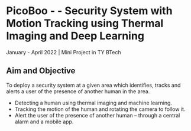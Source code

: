 # PicoBoo - - Security System with Motion Tracking using Thermal Imaging and Deep Learning

January - April 2022 | Mini Project in TY BTech 

## Aim and Objective

To deploy a security system at a given area which identifies, tracks and alerts a user of the presence of another human in the area. 

- Detecting a human using thermal imaging and machine learning.
- Tracking the motion of the human and rotating the camera to follow it.
- Alert the user of the presence of another human – through a central alarm and a mobile app.